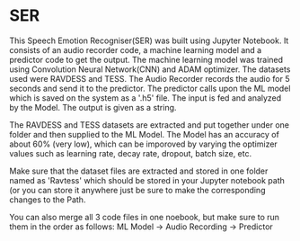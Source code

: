 # SER
This Speech Emotion Recogniser(SER) was built using Jupyter Notebook. 
It consists of an audio recorder code, a machine learning model and a predictor code to get the output.
The machine learning model was trained using Convolution Neural Network(CNN) and ADAM optimizer. The datasets used were RAVDESS and TESS.
The Audio Recorder records the audio for 5 seconds and send it to the predictor. 
The predictor calls upon the ML model which is saved on the system as a '.h5' file. 
The input is fed and analyzed by the Model.
The output is given as a string. 

The RAVDESS and TESS datasets are extracted and put together under one folder and then supplied to the ML Model.
The Model has an accuracy of about 60% (very low), which can be imporoved by varying the optimizer values such as learning rate, decay rate, dropout, batch size, etc.

Make sure that the dataset files are extracted and stored in one folder named as 'Ravtess' which should be stored in your Jupyter notebook path (or you can store it anywhere just be sure to make the corresponding changes to the Path.

You can also merge all 3 code files in one noebook, but make sure to run them in the order as follows: ML Model -> Audio Recording -> Predictor 
